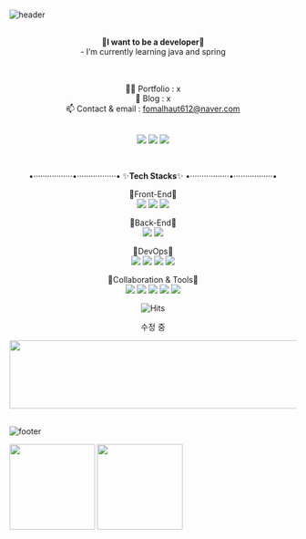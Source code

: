 ###

![header](https://capsule-render.vercel.app/api?type=waving&&color=gradient&height=100&section=header&fontSize=90)

<div align = "center">

<br/>
<strong>🌱I want to be a developer🌱</strong><br>
 - I’m currently learning java and spring 
 <br><br><br>

👩‍💻 Portfolio : x <br>
📝 Blog : x <br>
📫 Contact & email : fomalhaut612@naver.com<br><br>
 
  <a href="http://blog.-------.com/" target="_blank"><img src="https://img.shields.io/badge/Blog-9F55FF?style=flat&logo=Undertale&logoColor=white"/></a> <!--DD0B78-->
  <a href="mailto:fomalhaut612@naver.com" target="_blank"><img src="https://img.shields.io/badge/Naver-83B81A?style=flat-&logo=Naver&logoColor=white"/></a>
  <a href="mailto:fomalhaut6122@gmail.com" target="_blank"><img src="https://img.shields.io/badge/Gmail-EA4335?style=flat&logo=Gmail&logoColor=white"/></a>
  
 <br/>
<!--
[<img src='https://cdn.jsdelivr.net/npm/simple-icons@3.0.1/icons/github.svg' alt='github' height='35'>](https://github.com/eicosaa)  
-->
<!--<a href='https://archiveprogram.github.com/'><img src='https://raw.githubusercontent.com/acervenky/animated-github-badges/master/assets/acbadge.gif' width='30' height='30'></a>
<a href='https://docs.github.com/en/developers'><img src='https://raw.githubusercontent.com/acervenky/animated-github-badges/master/assets/devbadge.gif' width='30' height='30'></a> <a href='https://github.com/pricing'><img src='https://raw.githubusercontent.com/acervenky/animated-github-badges/master/assets/pro.gif' width='30' height='30'></a> <a href='https://stars.github.com/'><img src='https://raw.githubusercontent.com/acervenky/animated-github-badges/master/assets/starbadge.gif' width='30' height='30'></a> <a href='https://docs.github.com/en/github/supporting-the-open-source-community-with-github-sponsors'><img src='https://raw.githubusercontent.com/acervenky/animated-github-badges/master/assets/sponsorbadge.gif' width='30' height='30'></a> -->

 


•·················•·················• ✨<strong>Tech Stacks</strong>✨ •·················•·················•

 
 🖤Front-End🖤<br>
 <img src="https://img.shields.io/badge/HTML-E34F26?style=flat-square&logo=HTML5&logoColor=white"/>
 <img src="https://img.shields.io/badge/CSS-1572B6?style=flat-square&logo=CSS3&logoColor=white"/>
 <img src="https://img.shields.io/badge/JavaScript-F7DF1E?style=flat-square&logo=JavaScript&logoColor=white"/>
 <br>
 
 
 🤍Back-End🤍<br>
 <img src="https://img.shields.io/badge/JAVA-3776AB?style=flat-square&logo=Java&logoColor=white"/>
 <img src="https://img.shields.io/badge/Spring-092E20?style=flat-square&logo=Spring&logoColor=white"/>
 <br>
 
 
 🖤DevOps🖤<br>
 <img src="https://img.shields.io/badge/SqlDeveloper-FFCA28?style=flat-square&logo=Oracle&logoColor=white"/>
 <img src="https://img.shields.io/badge/MySQL-4479A1?style=flat-square&logo=MySQL&logoColor=white"/>
 <img src="https://img.shields.io/badge/Oracle-F80000?style=flat-square&logo=Oracle&logoColor=white"/>
 <img src="https://img.shields.io/badge/mariaDB-003545?style=flat-square&logo=mariaDB&logoColor=white"/>
 <br>
 
 
 🤍Collaboration & Tools🤍<br>
 <img src="https://img.shields.io/badge/Git-F05032?style=flat-square&logo=Git&logoColor=white"/>
 <img src="https://img.shields.io/badge/GitHub-181717?style=flat-square&logo=github&logoColor=white"/>
 <img src="https://img.shields.io/badge/tomcat-007396?style=flat-square&logo=Apache Tomcat&logoColor=white"/>
 <img src="https://img.shields.io/badge/SqlDeveloper-FFCA28?style=flat-square&logo=Oracle&logoColor=white"/>
 <img src="https://img.shields.io/badge/eclipse-2C2255?style=flat-square&logo=eclipse&logoColor=white"/> <!--B7178C-->
 <br>
 
 
<!--
 🖤Database🖤
<img src="https://img.shields.io/badge/MySQL-4479A1?style=flat&logo=MySQL&logoColor=black/>
<img src="https://img.shields.io/badge/Oracle-F80000?style=flat&logo=Oracle&logoColor=black"/>
-->
![Hits](https://hits.seeyoufarm.com/api/count/incr/badge.svg?url=https%3A%2F%2Fgithub.com%2Feicosaa%2Fhit-counter&count_bg=%239A6AFF&title_bg=%23555555&icon=apachespark.svg&icon_color=%23FFDD3C&title=hits&edge_flat=false)
 
 수정 중

 
<a href="https://www.gitanimals.org/en_US?utm_medium=image&utm_source=eicosaa&utm_content=line">
  <img
    src="https://render.gitanimals.org/lines/eicosaa"
    width="600"
    height="120"
  />
</a>
  

 
</div>

<br/>

![footer](https://capsule-render.vercel.app/api?type=waving&&color=gradient&height=100&section=footer&fontSize=90)

<img height="150px" src="https://github-readme-stats.vercel.app/api?username=eicosaa&hide_border=true&include_all_commits=true&count_private=true&line_height=24&theme=flag-india"/> <img height="150px" src="https://github-readme-stats.vercel.app/api/top-langs/?username=eicosaa&hide_border=true&card_width=320&layout=compact&langs_count=4&theme=flag-india"/>


<!--
   <a href="http://blog.-------.com/" target="_blank"><img src="https://img.shields.io/badge/Blog-DD0B78?style=flat-square&logo=GitHub%20Sponsors&logoColor=white"/></a>
   <a href="http://blog.-------.com/" target="_blank"><img src="https://img.shields.io/badge/Blog-DD0B78?style=flat-square&logo=Undertale&logoColor=white"/></a>

  <a href="mailto:fomalhaut612@naver.com" target="_blank"><img src="https://img.shields.io/badge/Naver-83B81A?style=flat-square&logo=Gmail&logoColor=white"/></a>
  <a href="mailto:fomalhaut6122@gmail.com" target="_blank"><img src="https://img.shields.io/badge/Gmail-EA4335?style=flat-square&logo=Gmail&logoColor=white"/></a>
  <a href="mailto:fomalhaut6122@gmail.com" target="_blank"><img src="https://img.shields.io/badge/fomalhaut6122@gmail.com-EA4335?style=flat-square&logo=Gmail&logoColor=white"/>   </a>
-->





